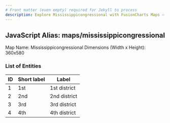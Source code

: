 ```yaml
---
# Front matter (even empty) required for Jekyll to process
description: Explore Mississippicongressional with FusionCharts Maps – Detailed features for seamless integration. Try now & enhance your data visualization today! 
---
```


## JavaScript Alias: maps/mississippicongressional

Map Name: Mississippicongressional
Dimensions (Width x Height): 360x580





### List of Entities

ID | Short label | Label
---|---|---|
1|1st|1st district
2|2nd|2nd district
3|3rd|3rd district
4|4th|4th district

